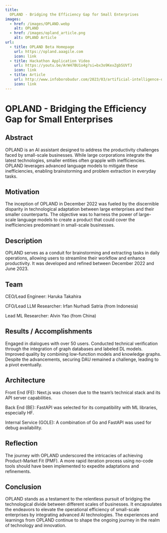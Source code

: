 ```yaml
---
title:
  OPLAND - Bridging the Efficiency Gap for Small Enterprises
images:
  - href: /images/OPLAND.webp
    alt: OPLAND
  - href: /images/opland_article.png
    alt: OPLAND Article
url:
  - title: OPLAND Beta Homepage
    url: https://opland.aaagile.com
    icon: link
  - title: Hackathon Application Video
    url: https://youtu.be/ArW47BU1o4g?si=bx3o9KexZgbSUVfJ
    icon: link
  - title: Article
    url: http://www.infoborobudur.com/2023/03/artificial-intelligence-optimalkan.html
    icon: link
---
```


# OPLAND - Bridging the Efficiency Gap for Small Enterprises

## Abstract

OPLAND is an AI assistant designed to address the productivity challenges faced by small-scale businesses. While large
corporations integrate the latest technologies, smaller entities often grapple with inefficiencies. OPLAND leverages
advanced language models to mitigate these inefficiencies, enabling brainstorming and problem extraction in everyday
tasks.

## Motivation

The inception of OPLAND in December 2022 was fueled by the discernible disparity in technological adaptation between
large enterprises and their smaller counterparts. The objective was to harness the power of large-scale language models
to create a product that could cover the inefficiencies predominant in small-scale businesses.

## Description

OPLAND serves as a conduit for brainstorming and extracting tasks in daily operations, allowing users to streamline
their workflow and enhance productivity. It was developed and refined between December 2022 and June 2023.

## Team

CEO/Lead Engineer: Haruka Takahira

CFO/Lead LLM Researcher: Irfan Nurhadi Satria (from Indonesia)

Lead ML Researcher: Alvin Yao (from China)

## Results / Accomplishments

Engaged in dialogues with over 50 users.
Conducted technical verification through the integration of graph databases and labeled DL models.
Improved quality by combining low-function models and knowledge graphs.
Despite the advancements, securing DAU remained a challenge, leading to a pivot eventually.

## Architecture

Front End (FE): Next.js was chosen due to the team’s technical stack and its API server capabilities.

Back End (BE): FastAPI was selected for its compatibility with ML libraries, especially HF.

Internal Service (GOLE): A combination of Go and FastAPI was used for debug availability.

## Reflection

The journey with OPLAND underscored the intricacies of achieving Product-Market Fit (PMF). A more rapid iteration
process using no-code tools should have been implemented to expedite adaptations and refinements.

## Conclusion

OPLAND stands as a testament to the relentless pursuit of bridging the technological divide between different scales of
businesses. It encapsulates the endeavors to elevate the operational efficiency of small-scale enterprises by
integrating advanced AI technologies. The experiences and learnings from OPLAND continue to shape the ongoing journey in
the realm of technology and innovation.
